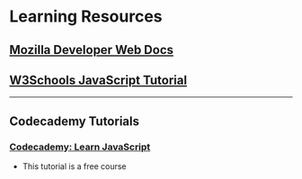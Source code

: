 # Learning Resources

## <a href="https://developer.mozilla.org/en-US/docs/Web/JavaScript" target="_blank" rel="noopener noreferrer">Mozilla Developer Web Docs</a>

## <a href="https://www.w3schools.com/js/" target="_blank" rel="noopener noreferrer">W3Schools JavaScript Tutorial</a>

----

## Codecademy Tutorials

### <a href="https://www.codecademy.com/learn/introduction-to-javascript" target="_blank" rel="noopener noreferrer">Codecademy: Learn JavaScript</a>

* This tutorial is a free course
